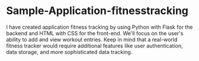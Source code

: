 # Sample-Application-fitnesstracking
I have created application fitness tracking by using Python with Flask for the backend and HTML with CSS for the front-end. We'll focus on the user's ability to add and view workout entries. Keep in mind that a real-world fitness tracker would require additional features like user authentication, data storage, and more sophisticated data tracking.
